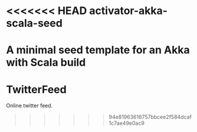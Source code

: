 <<<<<<< HEAD
activator-akka-scala-seed
=========================

A minimal seed template for an Akka with Scala build 
=======
# TwitterFeed
Online twitter feed.
>>>>>>> 94e81963616757bbcee2f584dcaf1c7ae49e0ac9
